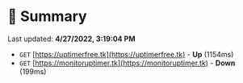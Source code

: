 # 📖 Summary
Last updated: **4/27/2022, 3:19:04 PM**

- `GET` [https://uptimerfree.tk](https://uptimerfree.tk) - **Up** (1154ms)
- `GET` [https://monitoruptimer.tk](https://monitoruptimer.tk) - **Down** (199ms)
